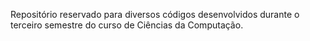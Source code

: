 Repositório reservado para diversos códigos desenvolvidos durante o terceiro semestre do curso de Ciências da Computação.
